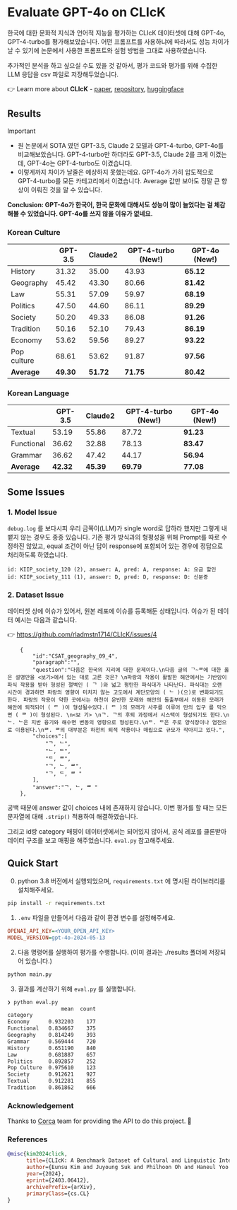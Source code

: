 # Evaluate GPT-4o on CLIcK

한국에 대한 문화적 지식과 언어적 지능을 평가하는 CLIcK 데이터셋에 대해 GPT-4o, GPT-4-turbo를 평가해보았습니다. 어떤 프롬프트를 사용하냐에 따라서도 성능 차이가 날 수 있기에 논문에서 사용한 프롬프트와 실험 방법을 그대로 사용하였습니다.

추가적인 분석을 하고 싶으실 수도 있을 것 같아서, 평가 코드와 평가를 위해 수집한 LLM 응답을 csv 파일로 저장해두었습니다.

👉 Learn more about **CLIcK** - [paper](https://arxiv.org/abs/2403.06412), [repository](https://github.com/rladmstn1714/CLIcK/blob/main/README.md), [huggingface](https://huggingface.co/datasets/EunsuKim/CLIcK)

## Results

> [!IMPORTANT]
> * 원 논문에서 SOTA 였던 GPT-3.5, Claude 2 모델과 GPT-4-turbo, GPT-4o를 비교해보았습니다. GPT-4-turbo만 하더라도 GPT-3.5, Claude 2를 크게 이겼는데, GPT-4o는 GPT-4-turbo도 이겼습니다.
> * 이렇게까지 차이가 날줄은 예상하지 못했는데요. GPT-4o가 가히 압도적으로 GPT-4-turbo를 모든 카테고리에서 이겼습니다. Average 값만 보아도 정말 큰 향상이 이뤄진 것을 알 수 있습니다.

**Conclusion: GPT-4o가 한국어, 한국 문화에 대해서도 성능이 많이 늘었다는 걸 체감해볼 수 있었습니다. GPT-4o를 쓰지 않을 이유가 없네요.**

### Korean Culture

|                | GPT-3.5 | Claude2 | GPT-4-turbo (New!) | **GPT-4o (New!)** |
|----------------|---------|---------|-------------|---------|
| History        | 31.32   | 35.00   | 43.93       | **65.12**   |
| Geography      | 45.42   | 43.30   | 80.66       | **81.42**  |
| Law            | 55.31   | 57.09   | 59.97       | **68.19**   |
| Politics       | 47.50   | 44.60   | 86.11       | **89.29**   |
| Society        | 50.20   | 49.33   | 86.08       | **91.26**   |
| Tradition      | 50.16   | 52.10   | 79.43       | **86.19**   |
| Economy        | 53.62   | 59.56   | 89.27       | **93.22**   |
| Pop culture    | 68.61   | 53.62   | 91.87       | **97.56**   |
| **Average**    | **49.30**   | **51.72**   | **71.75**  | **80.42**   |

### Korean Language

|                | GPT-3.5 | Claude2 | GPT-4-turbo (New!) | **GPT-4o (New!)** |
|----------------|---------|---------|-------------|---------|
| Textual        | 53.19   | 55.86   | 87.72       | **91.23**  |
| Functional     | 36.62   | 32.88   | 78.13       | **83.47**   |
| Grammar        | 36.62   | 47.42   | 44.17       | **56.94**   |
| **Average**    | **42.32**   | **45.39**   | **69.79**  | **77.08**   |

## Some Issues

### 1. Model Issue

`debug.log` 를 보다시피 우리 금쪽이(LLM)가 single word로 답하라 했지만 그렇게 내뱉지 않는 경우도 종종 있습니다. 기존 평가 방식과의 형평성을 위해 Prompt를 따로 수정하진 않았고, equal 조건이 아닌 답이 response에 포함되어 있는 경우에 정답으로 처리하도록 하였습니다.

```
id: KIIP_society_120 (2), answer: A, pred: A, response: A: 요금 할인
id: KIIP_society_111 (1), answer: D, pred: D, response: D: 신분증
```

### 2. Dataset Issue

데이터셋 상에 이슈가 있어서, 원본 레포에 이슈를 등록해둔 상태입니다. 이슈가 된 데이터 예시는 다음과 같습니다.

👉 https://github.com/rladmstn1714/CLIcK/issues/4

```
    {
        "id":"CSAT_geography_09_4",
        "paragraph":"",
        "question":"다음은 한국의 지리에 대한 문제이다.\n다음 글의 ᄀ~ᄅ에 대한 옳은 설명만을 <보기>에서 있는 대로 고른 것은? \n파랑의 작용이 활발한 해안에서는 기반암이 파식 작용을 받아 형성된 절벽인 ( ᄀ )와 넓고 평탄한 파식대가 나타난다. 파식대는 오랜 시간이 경과하면 파랑의 영향이 미치지 않는 고도에서 계단모양의 ( ᄂ )(으)로 변화되기도 한다. 파랑의 작용이 약한 곳에서는 하천이 운반한 모래와 해안의 돌출부에서 이동된 모래가 해안에 퇴적되어 ( ᄃ )이 형성될수있다.( ᄃ )의 모래가 사주를 이루어 만의 입구 를 막으면 ( ᄅ )이 형성된다. \n<보 기> \nᄀ. ᄀ의 후퇴 과정에서 시스택이 형성되기도 한다.\nᄂ. ᄂ은 지반 융기와 해수면 변동의 영향으로 형성된다.\nᄃ. ᄃ은 주로 양식장이나 염전으로 이용된다.\nᄅ. ᄅ의 대부분은 하천의 퇴적 작용이나 매립으로 규모가 작아지고 있다.",
        "choices":[
            "ᄀ, ᄂ",
            "ᄂ, ᄃ",
            "ᄃ, ᄅ",
            "ᄀ, ᄂ, ᄅ",
            "ᄀ, ᄃ, ᄅ "
        ],
        "answer":"ᄀ, ᄂ, ᄅ "
    },
```

공백 때문에 answer 값이 choices 내에 존재하지 않습니다. 이번 평가를 할 때는 모든 문자열에 대해 `.strip()` 적용하여 해결하였습니다.

그리고 id랑 category 매핑이 데이터셋에서는 되어있지 않아서, 공식 레포를 클론받아 데이터 구조를 보고 매핑을 해주었습니다. `eval.py` 참고해주세요.

## Quick Start

0. python 3.8 버전에서 실행되었으며, `requirements.txt` 에 명시된 라이브러리를 설치해주세요.

```bash
pip install -r requirements.txt
```

1. `.env` 파일을 만들어서 다음과 같이 환경 변수를 설정해주세요.

```ini
OPENAI_API_KEY=<YOUR_OPEN_API_KEY>
MODEL_VERSION=gpt-4o-2024-05-13
```

2. 다음 명령어를 실행하여 평가를 수행합니다. (이미 결과는 ./results 폴더에 저장되어 있습니다.)
   
```bash
python main.py
```

3. 결과를 계산하기 위해 `eval.py` 를 실행합니다.

```bash
❯ python eval.py
                 mean  count
category                    
Economy      0.932203    177
Functional   0.834667    375
Geography    0.814249    393
Grammar      0.569444    720
History      0.651190    840
Law          0.681887    657
Politics     0.892857    252
Pop Culture  0.975610    123
Society      0.912621    927
Textual      0.912281    855
Tradition    0.861862    666
```

### Acknowledgement

Thanks to [Corca](https://www.corca.team/) team for providing the API to do this project. 🙏

### References

```bibtex
@misc{kim2024click,
      title={CLIcK: A Benchmark Dataset of Cultural and Linguistic Intelligence in Korean}, 
      author={Eunsu Kim and Juyoung Suk and Philhoon Oh and Haneul Yoo and James Thorne and Alice Oh},
      year={2024},
      eprint={2403.06412},
      archivePrefix={arXiv},
      primaryClass={cs.CL}
}
```